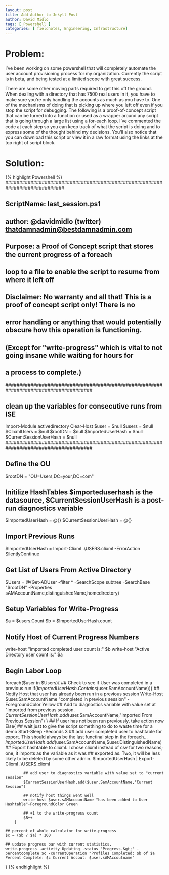 ```yaml
---
layout: post
title: Add Author to Jekyll Post
author: David Midlo
tags: [ Powershell ]
categories: [ fieldnotes, Engineering, Infrastructure]
---
```

# Problem:
I’ve been working on some powershell that will completely automate the user account provisioning process for my organization.  Currently the script is in beta, and being tested at a limited scope with great success.

There are some other moving parts required to get this off the ground.  When dealing with a directory that has 7500 real users in it, you have to make sure you’re only handling the accounts as much as you have to.  One of the mechanisms of doing that is picking up where you left off even if you stop the script for debugging.  The following is a proof-of-concept script that can be turned into a function or used as a wrapper around any script that is going through a large list using a for-each loop.   I’ve commented the code at each step so you can keep track of what the script is doing and to express some of the thought behind my decisions.   You’ll also notice that you can download this script or view it in a raw format using the links at the top right of script block.

# Solution:
{% highlight Powershell %}
#############################################################################
##  ScriptName: last_session.ps1
##  author: @davidmidlo (twitter)    thatdamnadmin@bestdamnadmin.com
## 
## Purpose:  a Proof of Concept script that stores the current progress of a foreach
##   loop to a file to enable the script to resume from where it left off
##
##
## Disclaimer:  No warranty and all that! This is a proof of concept script only! There is no 
##   error handling or anything that would potentially obscure how this operation is functioning.
##   (Except for "write-progress" which is vital to not going insane while waiting for hours for
##   a process to complete.)
 
#######################################################################################
## clean up the variables for consecutive runs from ISE
Import-Module activedirectory
Clear-Host
$user = $null
$users = $null
$ClixmlUsers = $null
$rootDN = $null
$ImportedUserHash = $null
$CurrentSessionUserHash = $null
#######################################################################################
 
## Define the OU
$rootDN = "OU=Users,DC=your,DC=com"
 
## Initilize HashTables $importeduserhash is the datasource, $CurrentSessionUserHash is a post-run diagnostics variable
$ImportedUserHash = @{}
$CurrentSessionUserHash = @{}
 
## Import Previous Runs
$ImportedUserHash = Import-Clixml .\USERS.clixml -ErrorAction SilentlyContinue
 
## Get List of Users From Active Directory
$Users = @(Get-ADUser -filter * -SearchScope subtree -SearchBase "$rootDN" -Properties sAMAccountName,distinguishedName,homedirectory)
 
## Setup Variables for Write-Progress
$a = $users.Count
$b = $ImportedUserHash.count
 
## Notify Host of Current Progress Numbers
write-host "imported completed user count is:" $b
write-host "Active Directory user count is:" $a 
 
## Begin Labor Loop
foreach($user in $Users){
    ## Check to see if User was completed in a previous run
    if($ImportedUserHash.Contains($user.SamAccountName)){
        ## Notify Host that user has already been run in a previous session 
        Write-Host $user.SamAccountName "completed in previous session" -ForegroundColor Yellow
        ## Add to diagnostics variable with value set at "imported from previous session.
        $CurrentSessionUserHash.add($user.SamAccountName,"Imported From Previous Session")
    }
    ## If user has not been run previously, take action now
        Else{
            ## wait just to give the script something to do to waste time for a demo
            Start-Sleep -Seconds 3
            ## add user completed user to hashtable for export. This should always be the last functinal step in the foreach...
            $ImportedUserHash.add($user.SamAccountName,$user.DistinguishedName)
            ## Export hashtable to clixml.  I chose clixml instead of csv for two reasons; one, it imports as the variable as it was 
            ## exported as. Two, it will be less likely to be deleted by some other admin.
            $ImportedUserHash | Export-Clixml .\USERS.clixml
 
            ## add user to diagnostics variable with value set to "current session"
            $CurrentSessionUserHash.add($user.SamAccountName,"Current Session")
 
            ## notify host things went well
            write-host $user.sAMAccountName "has been added to User Hashtable"-ForegroundColor Green
 
            ## +1 to the write-progress count        
            $B++
        }
 
    ## percent of whole calculator for write-progress
    $c = ($b / $a) * 100
 
    ## update progress bar with current statistics.
    write-progress -activity Updating -status 'Progress-&gt;' -percentcomplete $c -currentOperation "Profiles Completed: $b of $a Percent Complete: $c Current Accout: $user.sAMAccoutname"
}
{% endhighlight %}